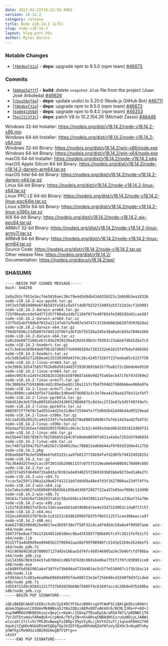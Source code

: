 ```yaml
---
date: 2023-02-21T18:22:59.496Z
version: 18.14.2
category: release
title: Node v18.14.2 (LTS)
slug: node-v18-14-2
layout: blog-post.hbs
author: Myles Borins
---
```


### Notable Changes

* \[[`f864bef32a`](https://github.com/nodejs/node/commit/f864bef32a)] - **deps**: upgrade npm to 9.5.0 (npm team) [#46673](https://github.com/nodejs/node/pull/46673)

### Commits

* \[[`880a65d7ff`](https://github.com/nodejs/node/commit/880a65d7ff)] - **build**: delete `snapshot.blob` file from the project (Juan José Arboleda) [#46626](https://github.com/nodejs/node/pull/46626)
* \[[`cbea56efda`](https://github.com/nodejs/node/commit/cbea56efda)] - **deps**: update undici to 5.20.0 (Node.js GitHub Bot) [#46711](https://github.com/nodejs/node/pull/46711)
* \[[`f864bef32a`](https://github.com/nodejs/node/commit/f864bef32a)] - **deps**: upgrade npm to 9.5.0 (npm team) [#46673](https://github.com/nodejs/node/pull/46673)
* \[[`648041d568`](https://github.com/nodejs/node/commit/648041d568)] - **deps**: upgrade npm to 9.4.0 (npm team) [#46353](https://github.com/nodejs/node/pull/46353)
* \[[`5e1f213f3c`](https://github.com/nodejs/node/commit/5e1f213f3c)] - **deps**: patch V8 to 10.2.154.26 (Michaël Zasso) [#46446](https://github.com/nodejs/node/pull/46446)

Windows 32-bit Installer: https://nodejs.org/dist/v18.14.2/node-v18.14.2-x86.msi<br>
Windows 64-bit Installer: https://nodejs.org/dist/v18.14.2/node-v18.14.2-x64.msi<br>
Windows 32-bit Binary: https://nodejs.org/dist/v18.14.2/win-x86/node.exe<br>
Windows 64-bit Binary: https://nodejs.org/dist/v18.14.2/win-x64/node.exe<br>
macOS 64-bit Installer: https://nodejs.org/dist/v18.14.2/node-v18.14.2.pkg<br>
macOS Apple Silicon 64-bit Binary: https://nodejs.org/dist/v18.14.2/node-v18.14.2-darwin-arm64.tar.gz<br>
macOS Intel 64-bit Binary: https://nodejs.org/dist/v18.14.2/node-v18.14.2-darwin-x64.tar.gz<br>
Linux 64-bit Binary: https://nodejs.org/dist/v18.14.2/node-v18.14.2-linux-x64.tar.xz<br>
Linux PPC LE 64-bit Binary: https://nodejs.org/dist/v18.14.2/node-v18.14.2-linux-ppc64le.tar.xz<br>
Linux s390x 64-bit Binary: https://nodejs.org/dist/v18.14.2/node-v18.14.2-linux-s390x.tar.xz<br>
AIX 64-bit Binary: https://nodejs.org/dist/v18.14.2/node-v18.14.2-aix-ppc64.tar.gz<br>
ARMv7 32-bit Binary: https://nodejs.org/dist/v18.14.2/node-v18.14.2-linux-armv7l.tar.xz<br>
ARMv8 64-bit Binary: https://nodejs.org/dist/v18.14.2/node-v18.14.2-linux-arm64.tar.xz<br>
Source Code: https://nodejs.org/dist/v18.14.2/node-v18.14.2.tar.gz<br>
Other release files: https://nodejs.org/dist/v18.14.2/<br>
Documentation: https://nodejs.org/docs/v18.14.2/api/

### SHASUMS

```
-----BEGIN PGP SIGNED MESSAGE-----
Hash: SHA256

2e9a2b5cf051e3ecf4e5816aec38c79e4d549db43dd33b523c1b6b9b3ea18326  node-v18.14.2-aix-ppc64.tar.gz
19f2e5f0659909e6f4b583fe581c0a5f14d079232f24093a55722d1bcf1b9991  node-v18.14.2-darwin-arm64.tar.gz
725f06eabcede54d7f235ff90a6a3db71104f6ffe40f854fe598595dd1cae597  node-v18.14.2-darwin-arm64.tar.xz
137fbd2abf59db87033a1114fab7afb497e3d747c3726dd881b6297d59782da2  node-v18.14.2-darwin-x64.tar.gz
f99dbf696c23d588747dd132f0bfa3bf2bf55326a3d5e38a8adcb93a7046a56b  node-v18.14.2-darwin-x64.tar.xz
2a9c2de887310dce67c93e2939230a4192d198b3cf0303c23a6e67d8a526a7c5  node-v18.14.2-headers.tar.gz
e1fc3e63e269b4de0f9b187d6927fe0d981b9a7283232e61615f4fb4afdd6582  node-v18.14.2-headers.tar.xz
e5c5d83e65271260ea4135330309d43fdc26c42457156ff237eeba65c6237f58  node-v18.14.2-linux-arm64.tar.gz
e3e39b9c3d5475857f62bd8d501d4d3f39303691b6357fba81f2c2b6de6e8520  node-v18.14.2-linux-arm64.tar.xz
a48ec9924ca1d4fe28382b318dcb58f0687ab8e9d2f5a65ecb471fb747d369e2  node-v18.14.2-linux-armv7l.tar.gz
39c308b9a75591860c4d2c05edae82c10a1157cfb67594837d60666ee960e8fe  node-v18.14.2-linux-armv7l.tar.xz
93ac8990cca042df5e73ab8bc5d0ee07d6083a3c3e79ea4a78aab376e31efbf7  node-v18.14.2-linux-ppc64le.tar.gz
5b6d518e3e5756a005565a0d343065298868f5c843ec2f33e87e3d5f49749efc  node-v18.14.2-linux-ppc64le.tar.xz
d805972f7f8f8c5ad552a4d25e31dbef25944fe7f5d045b42449b44a95529ead  node-v18.14.2-linux-s390x.tar.gz
43c1ad18b20525ca4e5234fcfe2e0a8278a49655d8d61fe7eb14d3aa42fb473c  node-v18.14.2-linux-s390x.tar.xz
95bdaaf92265eefd40d2055fb9b5cd6cbc3cb2c4495e3ebd4b1b501822d69731  node-v18.14.2-linux-x64.tar.gz
de15b44738578367cfb250b6551b4c97e0e0e8050fa931a4a9a7262d374d6034  node-v18.14.2-linux-x64.tar.xz
3ecf4871d39427b2fa025b7c58405c0ac788812edbb644af9f03d3104e41175b  node-v18.14.2.pkg
850aebb879e3efd904ebfe65325caa97b013773bb94fafd2d0fb794324918252  node-v18.14.2.tar.gz
fbc364dd25fee2cacc0f2033db2d86115fc07575310ea0e64408b8170d09c685  node-v18.14.2.tar.xz
a29727e85fd649d733a043a70362ede034825f2569103b81b6e9273ed1a0e2fc  node-v18.14.2-win-x64.7z
fccac5e259f1196a2a30e82f42211dd7dddd9a48e4fd3f1627900aa23dff4ffa  node-v18.14.2-win-x64.zip
b1e7abe1e962fe568040fd8d3bb185bd430972887f22aa57e05eef080c11dd96  node-v18.14.2-win-x86.7z
30161c71d428a71b62037a63c58a5d4bca34439811a3feea146ca23baf33a70e  node-v18.14.2-win-x86.zip
1152f8163882faf8c6c33dcaaeebb3a03468bdcbe4e33d722d063c1da8f1fc57  node-v18.14.2-x64.msi
352ecd456852f870c0c1c63221c810b19993f83f5f0651125f1cee386eecca97  node-v18.14.2-x86.msi
8ab627d82d90d62be8017ee3659f38e7f58f32c8cadf4d5dc59a6e4f99507aeb  win-x64/node.exe
28973fbe8ae770a132b4851b0166ec9ba435595f786bb05fc47c3611fefb1cf2  win-x64/node.lib
93157f3a4b89d9ee89485622f06942aa16bf99f00988fc5143e52b9e2b24bef5  win-x64/node_pdb.7z
741c969d4d30187000d7127d45e166aa5d74fc4b0546905a24c504bfcfdf06ba  win-x64/node_pdb.zip
2a11436bc0b9154e5fa878041cd867d7420c66916e06a7755f1f8fc030951ce8  win-x86/node.exe
a10d89fbd502902abaf307fe73b604a4733d403ac5c577e536607c1f3b16ac14  win-x86/node.lib
efd93de17cd01e4ea00e69603d095fda488723e3ef25b640cd3240f9d3f2cded  win-x86/node_pdb.7z
2d554f21d9c858412217f37b92026b688f5605f9c6169faccdc20b9e97b289ba  win-x86/node_pdb.zip
-----BEGIN PGP SIGNATURE-----

iQEzBAEBCAAdFiEEDv/hvO/ZyE49CYFSkzsB9AtcqUYFAmP1CzQACgkQkzsB9Atc
qUamJQgAuoCCE8UmvMk8WNsa5JtBx2QQzzAERvD8TuAK4dr6/BCMLI3Ro+F+0O+J
eupXWMR6UtMK0QSKsoivQeyCc+KwA+/2IOxq7TRzwDp1A/aRSA7W71/pRONWl1TO
7VrJU75txmduf4RmQUk+CrpNn6/TKfyIN+nhx6Rvq5NB0dHhIsruUyNOjyLJABW1
wlzcakl1YilvVc7M5ZKvNwwgTxZ8RprZ9yVIy8LcjbVY4I5vYlj1qve4h9Xm2790
UqxKjYZqHOvNkbGRVeK5QQg7Op3VIEFYQyw9DhdmQZeFHfxVy3EX9c5vHxpM7vKy
yhWYkglMa9OOziOB28UG8wgBfV1Prg==
=XskY
-----END PGP SIGNATURE-----

```
